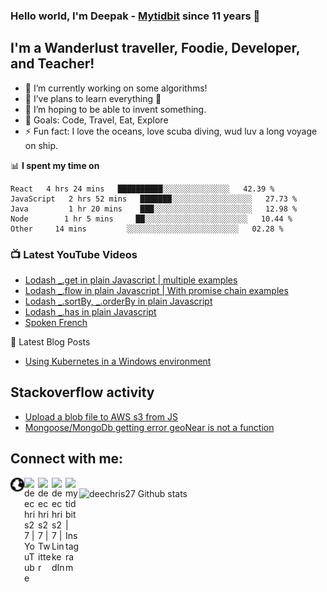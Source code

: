 ### Hello world, I'm Deepak - [Mytidbit][website] since 11 years 👋

## I'm a Wanderlust traveller, Foodie, Developer, and Teacher!
- 🔭 I’m currently working on some algorithms!
- 🌱 I’ve plans to learn everything 🤣
- 👯 I’m hoping to be able to invent something.
- 🥅 Goals: Code, Travel, Eat, Explore
- ⚡ Fun fact: I love the oceans, love scuba diving, wud luv a long voyage on ship.

📊 **I spent my time on**
<!--START_SECTION:waka-->
```text
React   4 hrs 24 mins   ██████████░░░░░░░░░░░░░░░   42.39 % 
JavaScript   2 hrs 52 mins   ███████░░░░░░░░░░░░░░░░░░   27.73 % 
Java         1 hr 20 mins    ███░░░░░░░░░░░░░░░░░░░░░░   12.98 % 
Node        1 hr 5 mins     ██░░░░░░░░░░░░░░░░░░░░░░░   10.44 % 
Other     14 mins         ░░░░░░░░░░░░░░░░░░░░░░░░░   02.28 %
```
<!--END_SECTION:waka-->

### 📺 Latest YouTube Videos

- [Lodash _.get in plain Javascript | multiple examples](https://www.youtube.com/watch?v=7VAU_J3BwIc)
- [Lodash _.flow in plain Javascript | With promise chain examples](https://www.youtube.com/watch?v=DcjeuICXXhQ)
- [Lodash _.sortBy, _.orderBy in plain Javascript](https://www.youtube.com/watch?v=DgbFlF80F78)
- [Lodash _.has in plain Javascript](https://www.youtube.com/watch?v=neqE4gQULRc)
- [Spoken French](https://www.youtube.com/watch?v=IU6VO8H9oJk)


📕 Latest Blog Posts
<!-- BLOG-POST-LIST:START -->
- [Using Kubernetes in a Windows environment](https://medium.com/deechris27/using-kubernetes-fa6fd1be81ab)
<!-- BLOG-POST-LIST:END -->

## Stackoverflow activity
<!-- STACKOVERFLOW:START -->
- [Upload a blob file to AWS s3 from JS](https://stackoverflow.com/questions/51444932/upload-a-video-file-as-blob-to-aws-s3-using-javascript-or-angular-cli)
- [Mongoose/MongoDb getting error geoNear is not a function](https://stackoverflow.com/a/48830611)
<!-- STACKOVERFLOW:END -->

## Connect with me:

[<img align="left" alt="mytidbit.xyz" width="22px" src="https://raw.githubusercontent.com/iconic/open-iconic/master/svg/globe.svg" />][website]
[<img align="left" alt="deechris27 | YouTube" width="22px" src="https://cdn.jsdelivr.net/npm/simple-icons@v3/icons/youtube.svg" />][youtube]
[<img align="left" alt="deechris27 | Twitter" width="22px" src="https://cdn.jsdelivr.net/npm/simple-icons@v3/icons/twitter.svg" />][twitter]
[<img align="left" alt="deechris27 | LinkedIn" width="22px" src="https://cdn.jsdelivr.net/npm/simple-icons@v3/icons/linkedin.svg" />][linkedin]
[<img align="left" alt="mytidbit | Instagram" width="22px" src="https://cdn.jsdelivr.net/npm/simple-icons@v3/icons/facebook.svg" />][facebook]

<br />

<img align="left" alt="deechris27 Github stats" src="https://github-readme-stats.vercel.app/api?username=deechris27&show_icons=true&hide_border=true" />

[website]: http://mytidbit.xyz
[twitter]: https://twitter.com/deechris27
[youtube]: https://youtube.com/deechris27
[facebook]: https://facebook.com/deechris27
[linkedin]: https://linkedin.com/in/deechris27


